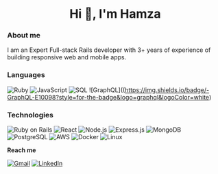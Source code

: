 <h1 align="center">Hi 👋, I'm Hamza</h1>

### About me
I am an Expert Full-stack Rails developer with 3+ years of experience of building responsive web and mobile apps.

### Languages

![Ruby](https://img.shields.io/badge/ruby-%23CC342D.svg?style=for-the-badge&logo=ruby&logoColor=white)
![JavaScript](https://img.shields.io/badge/javascript-%23323330.svg?style=for-the-badge&logo=javascript&logoColor=%23F7DF1E)
![SQL](https://img.shields.io/badge/mysql-%2300f.svg?style=for-the-badge&logo=mysql&logoColor=white)
![GraphQL]((https://img.shields.io/badge/-GraphQL-E10098?style=for-the-badge&logo=graphql&logoColor=white)

### Technologies

![Ruby on Rails](https://img.shields.io/badge/-rails-%23CC0000.svg?style=for-the-badge&logo=ruby-on-rails&logoColor=white)
![React](https://img.shields.io/badge/-React-000?&logo=React)
![Node.js](https://img.shields.io/badge/-Node.js-000?&logo=node.js)
![Express.js](https://img.shields.io/badge/-Express.js-000?&logo=express)
![MongoDB](https://img.shields.io/badge/MongoDB-000?&logo=mongodb&logoColor=234ea94b)
![PostgreSQL](https://img.shields.io/badge/-PostgreSQL-000?&logo=postgresql&logoColor=23316192)
![AWS](https://img.shields.io/badge/-AWS-000?&logo=Amazon-AWS&logoColor=F90)
![Docker](https://img.shields.io/badge/-Docker-000?&logo=Docker)
![Linux](https://img.shields.io/badge/-Linux-000?&logo=Linux)

**Reach me**

<a href="mailto:officialhamxa@gmail.com"><img alt=" Gmail" src="https://img.shields.io/badge/Gmail-D14836?style=for-the-badge&logo=gmail&logoColor=white&style=flat-square" /></a>
<a href="https://www.linkedin.com/in/hamxa-naveed/" target="_blank"><img src="https://img.shields.io/badge/LinkedIn-%230077B5.svg?&style=for-the-badge&style=flat-square&logo=linkedin&logoColor=white" alt="LinkedIn"></a>

